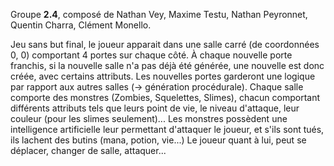 Groupe **2.4**, composé de
Nathan Vey, Maxime Testu, Nathan Peyronnet, Quentin Charra, Clément Monello.

Jeu sans but final, le joueur apparait dans une salle carré (de coordonnées 0, 0)
comportant 4 portes sur chaque côté. À chaque nouvelle porte franchis, si la
nouvelle salle n'a pas déjà été générée, une nouvelle est donc créée, avec
certains attributs.
Les nouvelles portes garderont une logique par rapport aux autres salles (-> génération procédurale).
Chaque salle comporte des monstres (Zombies, Squelettes, Slimes), chacun
comportant différents attributs tels que leurs point de vie, le niveau
d'attaque, leur couleur (pour les slimes seulement)...
Les monstres possèdent une intelligence artificielle leur permettant d'attaquer
le joueur, et s'ils sont tués, ils lachent des butins (mana, potion, vie...)
Le joueur quant à lui, peut se déplacer, changer de salle, attaquer...